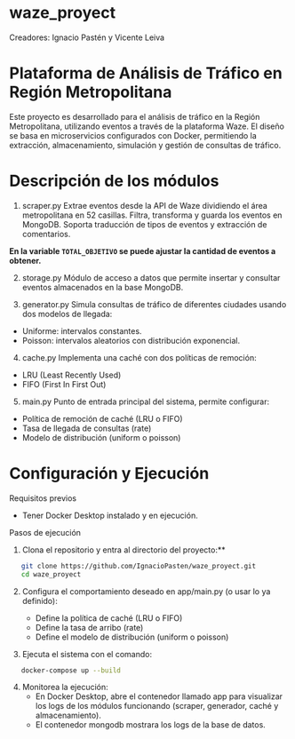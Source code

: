# waze_proyect

Creadores: Ignacio Pastén y Vicente Leiva

# Plataforma de Análisis de Tráfico en Región Metropolitana

Este proyecto es desarrollado para el análisis de tráfico en la Región Metropolitana, utilizando eventos a través de la plataforma Waze. El diseño se basa en microservicios configurados con Docker, permitiendo la extracción, almacenamiento, simulación y gestión de consultas de tráfico.

# Descripción de los módulos

1. scraper.py
Extrae eventos desde la API de Waze dividiendo el área metropolitana en 52 casillas. Filtra, transforma y guarda los eventos en MongoDB. Soporta traducción de tipos de eventos y extracción de comentarios.

**En la variable `TOTAL_OBJETIVO` se puede ajustar la cantidad de eventos a obtener.**


2. storage.py
Módulo de acceso a datos que permite insertar y consultar eventos almacenados en la base MongoDB.

3. generator.py
Simula consultas de tráfico de diferentes ciudades usando dos modelos de llegada:
- Uniforme: intervalos constantes.
- Poisson: intervalos aleatorios con distribución exponencial.

4. cache.py
Implementa una caché con dos políticas de remoción:
- LRU (Least Recently Used)
- FIFO (First In First Out)

5. main.py
Punto de entrada principal del sistema, permite configurar:
- Política de remoción de caché (LRU o FIFO)
- Tasa de llegada de consultas (rate)
- Modelo de distribución (uniform o poisson)

# Configuración y Ejecución

Requisitos previos
- Tener Docker Desktop instalado y en ejecución.

Pasos de ejecución

1. Clona el repositorio y entra al directorio del proyecto:**
```bash
   git clone https://github.com/IgnacioPasten/waze_proyect.git
   cd waze_proyect
```
2. Configura el comportamiento deseado en app/main.py (o usar lo ya definido):
   - Define la política de caché (LRU o FIFO)
   - Define la tasa de arribo (rate)
   - Define el modelo de distribución (uniform o poisson)

3. Ejecuta el sistema con el comando:
```bash
   docker-compose up --build
```

4. Monitorea la ejecución:
   - En Docker Desktop, abre el contenedor llamado app para visualizar los logs de los módulos funcionando (scraper, generador, caché y almacenamiento).
   - El contenedor mongodb mostrara los logs de la base de datos.
